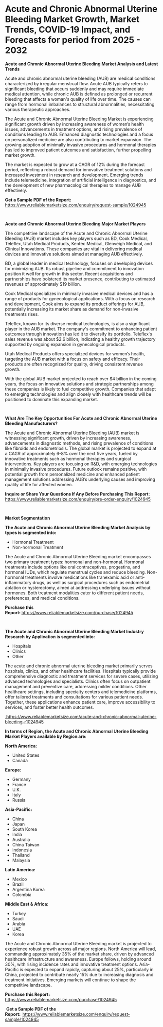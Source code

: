 <p><h1>Acute and Chronic Abnormal Uterine Bleeding Market Growth, Market Trends, COVID-19 Impact, and Forecasts for period from 2025 - 2032</h1></p><p><strong>Acute and Chronic Abnormal Uterine Bleeding Market Analysis and Latest Trends</strong></p>
<p><p>Acute and chronic abnormal uterine bleeding (AUB) are medical conditions characterized by irregular menstrual flow. Acute AUB typically refers to significant bleeding that occurs suddenly and may require immediate medical attention, while chronic AUB is defined as prolonged or recurrent bleeding that affects a woman's quality of life over time. The causes can range from hormonal imbalances to structural abnormalities, necessitating various therapeutic approaches.</p><p>The Acute and Chronic Abnormal Uterine Bleeding Market is experiencing significant growth driven by increasing awareness of women’s health issues, advancements in treatment options, and rising prevalence of conditions leading to AUB. Enhanced diagnostic technologies and a focus on personalized medicine are also contributing to market expansion. The growing adoption of minimally invasive procedures and hormonal therapies has led to improved patient outcomes and satisfaction, further propelling market growth. </p><p>The market is expected to grow at a CAGR of 12% during the forecast period, reflecting a robust demand for innovative treatment solutions and increased investment in research and development. Emerging trends include telemedicine, integration of artificial intelligence in diagnostics, and the development of new pharmacological therapies to manage AUB effectively.</p></p>
<p><strong>Get a Sample PDF of the Report:&nbsp;</strong> <a href="https://www.reliablemarketsize.com/enquiry/request-sample/1024945?utm_campaign=3033&utm_medium=2&utm_source=Github&utm_content=ia&utm_term=18042025&utm_id=acute-and-chronic-abnormal-uterine-bleeding">https://www.reliablemarketsize.com/enquiry/request-sample/1024945</a></p>
<p>&nbsp;</p>
<p><strong>Acute and Chronic Abnormal Uterine Bleeding Major Market Players</strong></p>
<p><p>The competitive landscape of the Acute and Chronic Abnormal Uterine Bleeding (AUB) market includes key players such as BD, Cook Medical, Teleflex, Utah Medical Products, Kentec Medical, Glenveigh Medical, and Clinical Innovations. These companies are vital in delivering medical devices and innovative solutions aimed at managing AUB effectively.</p><p>BD, a global leader in medical technology, focuses on developing devices for minimizing AUB. Its robust pipeline and commitment to innovation position it well for growth in this sector. Recent acquisitions and partnerships have bolstered its market presence, contributing to estimated revenues of approximately $19 billion.</p><p>Cook Medical specializes in minimally invasive medical devices and has a range of products for gynecological applications. With a focus on research and development, Cook aims to expand its product offerings for AUB, potentially increasing its market share as demand for non-invasive treatments rises.</p><p>Teleflex, known for its diverse medical technologies, is also a significant player in the AUB market. The company's commitment to enhancing patient outcomes through innovation has led it to diversify its portfolio. Teleflex's sales revenue was about $2.6 billion, indicating a healthy growth trajectory supported by ongoing expansion in gynecological products.</p><p>Utah Medical Products offers specialized devices for women’s health, targeting the AUB market with a focus on safety and efficacy. Their products are often recognized for quality, driving consistent revenue growth.</p><p>With the global AUB market projected to reach over $4 billion in the coming years, the focus on innovative solutions and strategic partnerships among these companies is likely to fuel competitive growth. Companies that adapt to emerging technologies and align closely with healthcare trends will be positioned to dominate this expanding market.</p></p>
<p>&nbsp;</p>
<p><strong>What Are The Key Opportunities For Acute and Chronic Abnormal Uterine Bleeding Manufacturers?</strong></p>
<p><p>The Acute and Chronic Abnormal Uterine Bleeding (AUB) market is witnessing significant growth, driven by increasing awareness, advancements in diagnostic methods, and rising prevalence of conditions like fibroids and endometriosis. The global market is projected to expand at a CAGR of approximately 6-8% over the next five years, fueled by innovative treatments such as hormonal therapies and surgical interventions. Key players are focusing on R&D, with emerging technologies in minimally invasive procedures. Future outlook remains positive, with potential growth from personalized medicine and enhanced patient management solutions addressing AUB’s underlying causes and improving quality of life for affected women.</p></p>
<p><strong>Inquire or Share Your Questions If Any Before Purchasing This Report:</strong> <a href="https://www.reliablemarketsize.com/enquiry/pre-order-enquiry/1024945?utm_campaign=3033&utm_medium=2&utm_source=Github&utm_content=ia&utm_term=18042025&utm_id=acute-and-chronic-abnormal-uterine-bleeding">https://www.reliablemarketsize.com/enquiry/pre-order-enquiry/1024945</a></p>
<p>&nbsp;</p>
<p><strong>Market Segmentation</strong></p>
<p><strong>The Acute and Chronic Abnormal Uterine Bleeding Market Analysis by types is segmented into:</strong></p>
<p><ul><li>Hormonal Treatment</li><li>Non-hormonal Treatment</li></ul></p>
<p><p>The Acute and Chronic Abnormal Uterine Bleeding market encompasses two primary treatment types: hormonal and non-hormonal. Hormonal treatments include options like oral contraceptives, progestins, and hormonal IUDs, which regulate menstrual cycles and reduce bleeding. Non-hormonal treatments involve medications like tranexamic acid or anti-inflammatory drugs, as well as surgical procedures such as endometrial ablation or hysterectomy, aimed at addressing underlying issues without hormones. Both treatment modalities cater to different patient needs, preferences, and medical conditions.</p></p>
<p><strong>Purchase this Report:&nbsp;</strong><a href="https://www.reliablemarketsize.com/purchase/1024945?utm_campaign=3033&utm_medium=2&utm_source=Github&utm_content=ia&utm_term=18042025&utm_id=acute-and-chronic-abnormal-uterine-bleeding">https://www.reliablemarketsize.com/purchase/1024945</a></p>
<p>&nbsp;</p>
<p><strong>The Acute and Chronic Abnormal Uterine Bleeding Market Industry Research by Application is segmented into:</strong></p>
<p><ul><li>Hospitals</li><li>Clinics</li><li>Other</li></ul></p>
<p><p>The acute and chronic abnormal uterine bleeding market primarily serves hospitals, clinics, and other healthcare facilities. Hospitals typically provide comprehensive diagnostic and treatment services for severe cases, utilizing advanced technologies and specialists. Clinics often focus on outpatient management and preventive care, addressing milder conditions. Other healthcare settings, including specialty centers and telemedicine platforms, offer tailored treatments and consultations for various patient needs. Together, these applications enhance patient care, improve accessibility to services, and foster better health outcomes.</p></p>
<p><a href="https://www.reliablemarketsize.com/acute-and-chronic-abnormal-uterine-bleeding-r1024945?utm_campaign=3033&utm_medium=2&utm_source=Github&utm_content=ia&utm_term=18042025&utm_id=acute-and-chronic-abnormal-uterine-bleeding">&nbsp;https://www.reliablemarketsize.com/acute-and-chronic-abnormal-uterine-bleeding-r1024945</a></p>
<p><strong>In terms of Region, the Acute and Chronic Abnormal Uterine Bleeding Market Players available by Region are:</strong></p>
<p>
    <p> <strong> North America: </strong>
        <ul>
            <li>United States</li>
            <li>Canada</li>
        </ul>
        </p> 
    <p> <strong> Europe: </strong>
        <ul>
            <li>Germany</li>
            <li>France</li>
            <li>U.K.</li>
            <li>Italy</li>
            <li>Russia</li>
        </ul>
        </p> 
    <p> <strong> Asia-Pacific: </strong>
        <ul>
            <li>China</li>
            <li>Japan</li>
            <li>South Korea</li>
            <li>India</li>
            <li>Australia</li>
            <li>China Taiwan</li>
            <li>Indonesia</li>
            <li>Thailand</li>
            <li>Malaysia</li>
        </ul>
        </p> 
    <p> <strong> Latin America: </strong>
        <ul>
            <li>Mexico</li>
            <li>Brazil</li>
            <li>Argentina Korea</li>
            <li>Colombia</li>
        </ul>
        </p> 
    <p> <strong> Middle East & Africa: </strong>
        <ul>
            <li>Turkey</li>
            <li>Saudi</li>
            <li>Arabia</li>
            <li>UAE</li>
            <li>Korea</li>
        </ul>
    </p>
    </p>
<p><p>The Acute and Chronic Abnormal Uterine Bleeding market is projected to experience robust growth across all major regions. North America will lead, commanding approximately 35% of the market share, driven by advanced healthcare infrastructure and awareness. Europe follows, holding around 30%, with rising incidence rates and innovative treatment options. Asia-Pacific is expected to expand rapidly, capturing about 25%, particularly in China, projected to contribute nearly 15% due to increasing diagnosis and treatment initiatives. Emerging markets will continue to shape the competitive landscape.</p></p>
<p><strong>Purchase this Report: </strong><a href="https://www.reliablemarketsize.com/purchase/1024945?utm_campaign=3033&utm_medium=2&utm_source=Github&utm_content=ia&utm_term=18042025&utm_id=acute-and-chronic-abnormal-uterine-bleeding">https://www.reliablemarketsize.com/purchase/1024945</a></p>
<p>&nbsp;<strong>Get a Sample PDF of the Report:&nbsp;&nbsp;</strong><a href="https://www.reliablemarketsize.com/enquiry/request-sample/1024945?utm_campaign=3033&utm_medium=2&utm_source=Github&utm_content=ia&utm_term=18042025&utm_id=acute-and-chronic-abnormal-uterine-bleeding">https://www.reliablemarketsize.com/enquiry/request-sample/1024945</a></p>
<p><strong></strong></p>
<p><p></p><p></p><p></p></p>